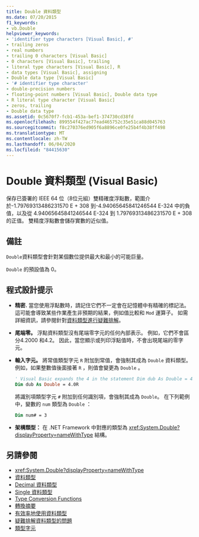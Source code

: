 ```yaml
---
title: Double 資料類型
ms.date: 07/20/2015
f1_keywords:
- vb.Double
helpviewer_keywords:
- 'identifier type characters [Visual Basic], #'
- trailing zeros
- real numbers
- trailing 0 characters [Visual Basic]
- 0 characters [Visual Basic], trailing
- literal type characters [Visual Basic], R
- data types [Visual Basic], assigning
- Double data type [Visual Basic]
- '# identifier type character'
- double-precision numbers
- floating-point numbers [Visual Basic], Double data type
- R literal type character [Visual Basic]
- zeros, trailing
- Double data type
ms.assetid: 0c5670f7-fcb1-453a-bef1-374730cd38fd
ms.openlocfilehash: 899554f427ac77ead465752c35e51ca88d045763
ms.sourcegitcommit: f8c270376ed905f6a8896ce0fe25b4f4b38ff498
ms.translationtype: MT
ms.contentlocale: zh-TW
ms.lasthandoff: 06/04/2020
ms.locfileid: "84415630"
---
```

# <a name="double-data-type-visual-basic"></a>Double 資料類型 (Visual Basic)

保存已簽署的 IEEE 64 位（8位元組）雙精確度浮點數，範圍介於-1.79769313486231570 E + 308 到-4.94065645841246544 E-324 中的負值，以及從 4.94065645841246544 E-324 到 1.79769313486231570 E + 308 的正值。 雙精度浮點數會儲存實數的近似值。

## <a name="remarks"></a>備註

`Double`資料類型會針對某個數位提供最大和最小的可能巨量。

`Double` 的預設值為 0。

## <a name="programming-tips"></a>程式設計提示

- **精密.** 當您使用浮點數時，請記住它們不一定會在記憶體中有精確的標記法。 這可能會導致某些作業產生非預期的結果，例如值比較和 `Mod` 運算子。 如需詳細資訊，請參閱針對[資料類型進行疑難排解](../../programming-guide/language-features/data-types/troubleshooting-data-types.md)。

- **尾端零。** 浮點資料類型沒有尾端零字元的任何內部表示。 例如，它們不會區分4.2000 和4.2。 因此，當您顯示或列印浮點值時，不會出現尾端的零字元。

- **輸入字元。** 將常值類型字元 `R` 附加到常值，會強制其成為 `Double` 資料類型。 例如，如果整數值後面接著 `R` ，則值會變更為 `Double` 。

  ```vb
  ' Visual Basic expands the 4 in the statement Dim dub As Double = 4R to 4.0:
  Dim dub As Double = 4.0R
  ```

  將識別項類型字元 `#` 附加到任何識別項，會強制其成為 `Double`。 在下列範例中，變數的 `num` 類型為 `Double` ：

  ```vb
  Dim num# = 3
  ```

- **架構類型：** 在 .NET Framework 中對應的類型為 <xref:System.Double?displayProperty=nameWithType> 結構。

## <a name="see-also"></a>另請參閱

- <xref:System.Double?displayProperty=nameWithType>
- [資料類型](index.md)
- [Decimal 資料類型](decimal-data-type.md)
- [Single 資料類型](single-data-type.md)
- [Type Conversion Functions](../functions/type-conversion-functions.md)
- [轉換摘要](../keywords/conversion-summary.md)
- [有效率地使用資料類型](../../programming-guide/language-features/data-types/efficient-use-of-data-types.md)
- [疑難排解資料類型的問題](../../programming-guide/language-features/data-types/troubleshooting-data-types.md)
- [類型字元](../../programming-guide/language-features/data-types/type-characters.md)
